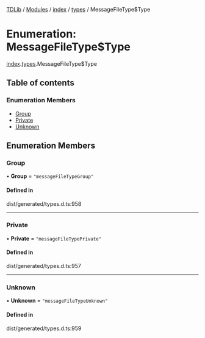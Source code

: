 [TDLib](../README.md) / [Modules](../modules.md) / [index](../modules/index.md) / [types](../modules/index.types.md) / MessageFileType$Type

# Enumeration: MessageFileType$Type

[index](../modules/index.md).[types](../modules/index.types.md).MessageFileType$Type

## Table of contents

### Enumeration Members

- [Group](index.types.MessageFileType_Type.md#group)
- [Private](index.types.MessageFileType_Type.md#private)
- [Unknown](index.types.MessageFileType_Type.md#unknown)

## Enumeration Members

### Group

• **Group** = ``"messageFileTypeGroup"``

#### Defined in

dist/generated/types.d.ts:958

___

### Private

• **Private** = ``"messageFileTypePrivate"``

#### Defined in

dist/generated/types.d.ts:957

___

### Unknown

• **Unknown** = ``"messageFileTypeUnknown"``

#### Defined in

dist/generated/types.d.ts:959
